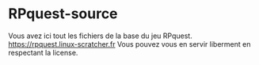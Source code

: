 # RPquest-source
Vous avez ici tout les fichiers de la base du jeu RPquest. https://rpquest.linux-scratcher.fr
Vous pouvez vous en servir liberment en respectant la license.
